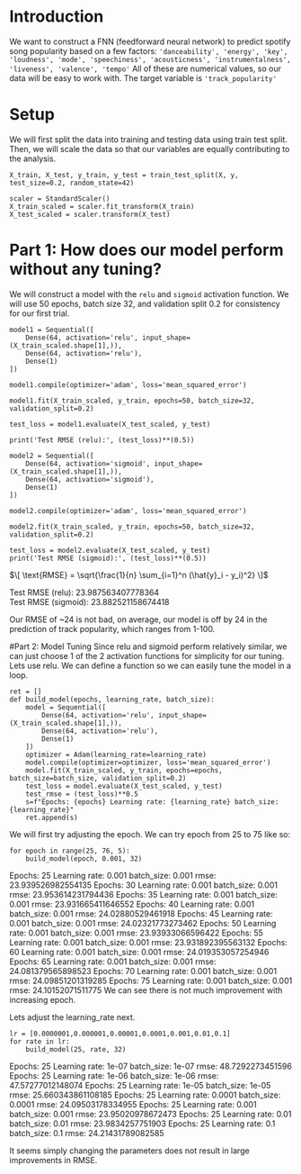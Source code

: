 # Introduction
We want to construct a FNN (feedforward neural network) to predict spotify song popularity based on a few factors:
```'danceability', 'energy', 'key', 'loudness', 'mode', 'speechiness', 'acousticness', 'instrumentalness', 'liveness', 'valence', 'tempo'```
All of these are numerical values, so our data will be easy to work with. 
The target variable is ```'track_popularity'```

# Setup
We will first split the data into training and testing data using train test split. Then, we will scale the data so that our variables are equally contributing to the analysis.
```
X_train, X_test, y_train, y_test = train_test_split(X, y, test_size=0.2, random_state=42)

scaler = StandardScaler()
X_train_scaled = scaler.fit_transform(X_train)
X_test_scaled = scaler.transform(X_test)
```

# Part 1: How does our model perform without any tuning?
We will construct a model with the ```relu``` and ```sigmoid``` activation function. We will use 50 epochs, batch size 32, and validation split 0.2 for consistency for our first trial.
```
model1 = Sequential([
    Dense(64, activation='relu', input_shape=(X_train_scaled.shape[1],)),
    Dense(64, activation='relu'),
    Dense(1) 
])

model1.compile(optimizer='adam', loss='mean_squared_error')

model1.fit(X_train_scaled, y_train, epochs=50, batch_size=32, validation_split=0.2)

test_loss = model1.evaluate(X_test_scaled, y_test)

print('Test RMSE (relu):', (test_loss)**(0.5))

model2 = Sequential([
    Dense(64, activation='sigmoid', input_shape=(X_train_scaled.shape[1],)),
    Dense(64, activation='sigmoid'),
    Dense(1) 
])

model2.compile(optimizer='adam', loss='mean_squared_error')

model2.fit(X_train_scaled, y_train, epochs=50, batch_size=32, validation_split=0.2)

test_loss = model2.evaluate(X_test_scaled, y_test)
print('Test RMSE (sigmoid):', (test_loss)**(0.5))
```
$\[
\text{RMSE} = \sqrt{\frac{1}{n} \sum_{i=1}^n (\hat{y}_i - y_i)^2}
\]$


Test RMSE (relu): 23.987563407778364\
Test RMSE (sigmoid): 23.882521158674418

Our RMSE of ~24 is not bad, on average, our model is off by 24 in the prediction of track popularity, which ranges from 1-100. 

#Part 2: Model Tuning
Since relu and sigmoid perform relatively similar, we can just choose 1 of the 2 activation functions for simplicity for our tuning. Lets use relu. 
We can define a function so we can easily tune the model in a loop.

```
ret = []
def build_model(epochs, learning_rate, batch_size):
    model = Sequential([
        Dense(64, activation='relu', input_shape=(X_train_scaled.shape[1],)),
        Dense(64, activation='relu'),
        Dense(1) 
    ])
    optimizer = Adam(learning_rate=learning_rate)
    model.compile(optimizer=optimizer, loss='mean_squared_error')
    model.fit(X_train_scaled, y_train, epochs=epochs, batch_size=batch_size, validation_split=0.2)
    test_loss = model.evaluate(X_test_scaled, y_test)
    test_rmse = (test_loss)**0.5
    s=f"Epochs: {epochs} Learning rate: {learning_rate} batch_size: {learning_rate}"
    ret.append(s)

```

We will first try adjusting the epoch. We can try epoch from 25 to 75 like so:
```
for epoch in range(25, 76, 5):
    build_model(epoch, 0.001, 32)
```
Epochs: 25 Learning rate: 0.001 batch_size: 0.001 rmse: 23.939526982554135
Epochs: 30 Learning rate: 0.001 batch_size: 0.001 rmse: 23.953614231794436
Epochs: 35 Learning rate: 0.001 batch_size: 0.001 rmse: 23.931665411646552
Epochs: 40 Learning rate: 0.001 batch_size: 0.001 rmse: 24.02880529461918
Epochs: 45 Learning rate: 0.001 batch_size: 0.001 rmse: 24.02321773273462
Epochs: 50 Learning rate: 0.001 batch_size: 0.001 rmse: 23.93933066596422
Epochs: 55 Learning rate: 0.001 batch_size: 0.001 rmse: 23.931892395563132
Epochs: 60 Learning rate: 0.001 batch_size: 0.001 rmse: 24.019353057254946
Epochs: 65 Learning rate: 0.001 batch_size: 0.001 rmse: 24.081379565898523
Epochs: 70 Learning rate: 0.001 batch_size: 0.001 rmse: 24.09851201319285
Epochs: 75 Learning rate: 0.001 batch_size: 0.001 rmse: 24.10152071511775
We can see there is not much improvement with increasing epoch. 

Lets adjust the learning_rate next.

```
lr = [0.0000001,0.000001,0.00001,0.0001,0.001,0.01,0.1]
for rate in lr:
    build_model(25, rate, 32)
```


Epochs: 25 Learning rate: 1e-07 batch_size: 1e-07 rmse: 48.7292273451596
Epochs: 25 Learning rate: 1e-06 batch_size: 1e-06 rmse: 47.57277012148074
Epochs: 25 Learning rate: 1e-05 batch_size: 1e-05 rmse: 25.660343861108185
Epochs: 25 Learning rate: 0.0001 batch_size: 0.0001 rmse: 24.09503178334955
Epochs: 25 Learning rate: 0.001 batch_size: 0.001 rmse: 23.95020978672473
Epochs: 25 Learning rate: 0.01 batch_size: 0.01 rmse: 23.9834257751903
Epochs: 25 Learning rate: 0.1 batch_size: 0.1 rmse: 24.21431789082585

It seems simply changing the parameters does not result in large improvements in RMSE. 

